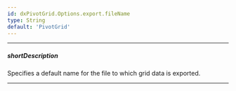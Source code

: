 ```yaml
---
id: dxPivotGrid.Options.export.fileName
type: String
default: 'PivotGrid'
---
```

---
##### shortDescription
Specifies a default name for the file to which grid data is exported.

---
